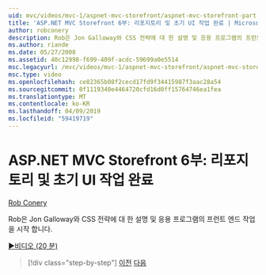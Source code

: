 ```yaml
---
uid: mvc/videos/mvc-1/aspnet-mvc-storefront/aspnet-mvc-storefront-part-6-finishing-the-repository-and-initial-ui-work
title: 'ASP.NET MVC Storefront 6부: 리포지토리 및 초기 UI 작업 완료 | Microsoft Docs'
author: robconery
description: Rob은 Jon Galloway와 CSS 전략에 대 한 설명 및 응용 프로그램의 프런트 엔드 작업을 시작 합니다.
ms.author: riande
ms.date: 05/27/2008
ms.assetid: 40c12998-f699-409f-acdc-59699a0e5514
msc.legacyurl: /mvc/videos/mvc-1/aspnet-mvc-storefront/aspnet-mvc-storefront-part-6-finishing-the-repository-and-initial-ui-work
msc.type: video
ms.openlocfilehash: ce82365b08f2cecd17fd9f34415987f3aac28a54
ms.sourcegitcommit: 0f1119340e4464720cfd16d0ff15764746ea1fea
ms.translationtype: MT
ms.contentlocale: ko-KR
ms.lasthandoff: 04/09/2019
ms.locfileid: "59419719"
---
```

# <a name="aspnet-mvc-storefront-part-6-finishing-the-repository-and-initial-ui-work"></a>ASP.NET MVC Storefront 6부: 리포지토리 및 초기 UI 작업 완료

[Rob Conery](https://github.com/robconery)

Rob은 Jon Galloway와 CSS 전략에 대 한 설명 및 응용 프로그램의 프런트 엔드 작업을 시작 합니다.

[&#9654;비디오 (20 분)](https://channel9.msdn.com/Blogs/ASP-NET-Site-Videos/aspnet-mvc-storefront-part-6-finishing-the-repository-and-initial-ui-work)

> [!div class="step-by-step"]
> [이전](aspnet-mvc-storefront-part-5-globalization.md)
> [다음](aspnet-mvc-storefront-part-7-routing-and-ui-work.md)
